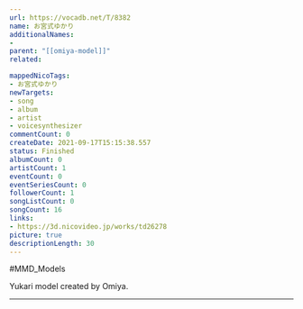 ```yaml
---
url: https://vocadb.net/T/8382
name: お宮式ゆかり
additionalNames: 
- 
parent: "[[omiya-model]]"
related:

mappedNicoTags:
- お宮式ゆかり
newTargets:
- song
- album
- artist
- voicesynthesizer
commentCount: 0
createDate: 2021-09-17T15:15:38.557
status: Finished
albumCount: 0
artistCount: 1
eventCount: 0
eventSeriesCount: 0
followerCount: 1
songListCount: 0
songCount: 16
links: 
- https://3d.nicovideo.jp/works/td26278
picture: true
descriptionLength: 30
---
```


#MMD_Models

Yukari model created by Omiya.

---

